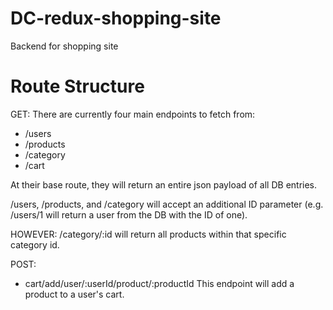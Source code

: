 # DC-redux-shopping-site
Backend for shopping site

# Route Structure

GET:
There are currently four main endpoints to fetch from:
 * /users
 * /products
 * /category
 * /cart
 
 At their base route, they will return an entire json payload of all DB entries.
 
 /users, /products, and /category will accept an additional ID parameter (e.g. /users/1 will return a user from the DB with the ID of one).
 
 HOWEVER: /category/:id will return all products within that specific category id.
 
 POST:
 * cart/add/user/:userId/product/:productId
 This endpoint will add a product to a user's cart.
